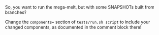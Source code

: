 So, you want to run the mega-melt, but with some SNAPSHOTs built from branches?

Change the `components=` section of `tests/run.sh script` to include
your changed components, as documented in the comment block there!
